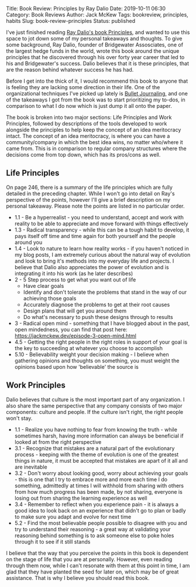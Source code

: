 Title: Book Review: Principles by Ray Dalio
Date: 2019-10-11 06:30
Category: Book Reviews
Author: Jack McKew
Tags: bookreview, principles, habits
Slug: book-review-principles
Status: published

I've just finished reading [Ray Dalio's book Principles](https://www.principles.com/), and wanted to use this space to jot down some of my personal takeaways and thoughts. To give some background, Ray Dalio, founder of Bridgewater Assosciates, one of the largest hedge funds in the world, wrote this book around the unique principles that he discovered through his over forty year career that led to his and Bridgewater's success. Dalio believes that it is these principles, that are the reason behind whatever success he has had.

Before I get into the thick of it, I would recommend this book to anyone that is feeling they are lacking some direction in their life. One of the organizational techniques I've picked up lately is [Bullet Journaling](https://bulletjournal.com/), and one of the takeaways I got from the book was to start prioritizing my to-dos, in comparison to what I do now which is just dump it all onto the paper.

The book is broken into two major sections: Life Principles and Work Principles, followed by descriptions of the tools developed to work alongside the principles to help keep the concept of an idea meritocracy intact. The concept of an idea meritocracy, is where you can have a community/company in which the best idea wins, no matter who/where it came from. This is in comparison to regular company structures where the decisions come from top down, which has its pros/cons as well.

## Life Principles

On page 246, there is a summary of the life principles which are fully detailed in the preceding chapter. While I won't go into detail on Ray's perspective of the points, however I'll give a brief description on my personal takeaway. Please note the points are listed in no particular order.

- 1.1 - Be a hyperrealist - you need to understand, accept and work with reality to be able to appreciate and move forward with things effectively
- 1.3 - Radical transparency - while this can be a tough habit to develop, it pays itself off time and time again for both yourself and the people around you
- 1.4 - Look to nature to learn how reality works - if you haven't noticed in my blog posts, I am extremely curious about the natural way of evolution and look to bring it's methods into my everyday life and projects. I believe that Dalio also appreciates the power of evolution and is integrating it into his work (as he later describes)
- 2 - 5 Step process to get what you want out of life
  - Have clear goals
  - Identify and don't tolerate the problems that stand in the way of our achieving those goals
  - Accurately diagnose the problems to get at their root causes
  - Design plans that will get you around them
  - Do what's necessary to push these designs through to results
- 3 - Radical open mind - something that I have blogged about in the past, open mindedness, you can find that post here: https://jackmckew.dev/episode-3-open-mind.html
- 4.5 - Getting the right people in the right roles in support of your goal is the key to succeeding at whatever you choose to accomplish
- 5.10 - Believability weight your decision making - I believe when gathering opinions and thoughts on something, you must weight the opinions based upon how 'believable' the source is

## Work Principles

Dalio believes that culture is the most important part of any organization. I also share the same perspective that any company consists of two major components: culture and people. If the culture isn't right, the right people won't stay.

- 1.1 - Realize you have nothing to fear from knowing the truth - while sometimes harsh, having more information can always be beneficial if looked at from the right perspective
- 3.1 - Recognize that mistakes are a natural part of the evolutionary process - keeping with the theme of evolution is one of the greatest things in nature, it must be accepted that mistakes are apart of it all and are inevitable
- 3.2 - Don't worry about looking good, worry about achieving your goals - this is one that I try to embrace more and more each time I do something, admittedly at times I will withhold from sharing with others from how much progress has been made, by not sharing, everyone is losing out from sharing the learning experience as well
- 3.4 - Remember to reflect when you experience pain - it is always a good idea to look back on an experience that didn't go to plan or badly to make sure you adapt and evolve for next time
- 5.2 - Find the most believable people possible to disagree with you and try to understand their reasoning - a great way at validating your reasoning behind something is to ask someone else to poke holes through it to see if it still stands

I believe that the way that you perceive the points in this book is dependent on the stage of life that you are at personally. However, even reading through them now, while I can't resonate with them at this point in time, I am glad that they have planted the seed for later on, which may be of great assistance. That is why I believe you should read this book.
